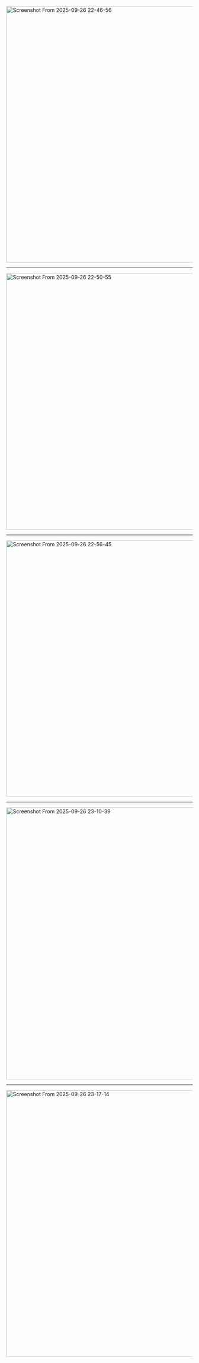 <img width="1339" height="690" alt="Screenshot From 2025-09-26 22-46-56" src="https://github.com/user-attachments/assets/3a56b5fb-0445-4bf5-9963-b7fc6db0fa33" />

---
<img width="1277" height="690" alt="Screenshot From 2025-09-26 22-50-55" src="https://github.com/user-attachments/assets/39398544-1b6e-4216-a1bd-504b279fdc6f" />

---
<img width="1235" height="690" alt="Screenshot From 2025-09-26 22-56-45" src="https://github.com/user-attachments/assets/fdb7d771-5934-4679-a522-1c51a309bebe" />

---
<img width="1146" height="732" alt="Screenshot From 2025-09-26 23-10-39" src="https://github.com/user-attachments/assets/553bc148-abb1-4544-a49f-e10741ba6430" />

---
<img width="1604" height="718" alt="Screenshot From 2025-09-26 23-17-14" src="https://github.com/user-attachments/assets/64e6fbcc-0976-497b-9c75-2475c61366fc" />
